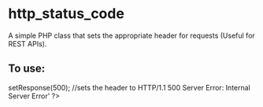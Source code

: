 # http_status_code
A simple PHP class that sets the appropriate header for requests (Useful for REST APIs).

## To use:
<?php
  require 'Response.php';
  
  $Response = new Response();
	$Response->setResponse(500); //sets the header to HTTP/1.1 500 Server Error: Internal Server Error'
?>
